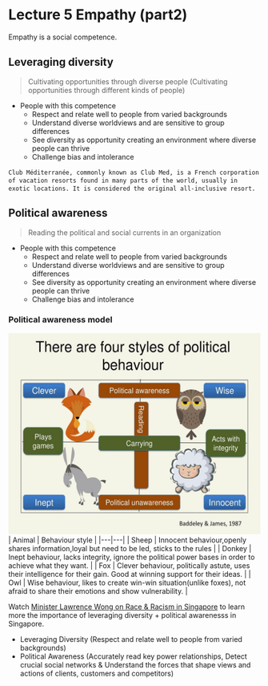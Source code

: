 # Lecture 5 Empathy (part2)
Empathy is a social competence.

## Leveraging diversity
> Cultivating opportunities through diverse people (Cultivating opportunities through different kinds of people)
    
- People with this competence
    - Respect and relate well to people from varied backgrounds
    - Understand diverse worldviews and are sensitive to group differences 
    - See diversity as opportunity creating an environment where diverse people can thrive 
    - Challenge bias and intolerance 

``` 
Club Méditerranée, commonly known as Club Med, is a French corporation of vacation resorts found in many parts of the world, usually in exotic locations. It is considered the original all-inclusive resort.
```

## Political awareness
> Reading the political and social currents in an organization
    
- People with this competence
    - Respect and relate well to people from varied backgrounds
    - Understand diverse worldviews and are sensitive to group differences 
    - See diversity as opportunity creating an environment where diverse people can thrive 
    - Challenge bias and intolerance 

### Political awareness model
![Political awareness model](L5\political-behaviour.png)
| Animal  | Behaviour style  |
|---|---|
| Sheep  | Innocent behaviour,openly shares information,loyal but need to be led, sticks to the rules  |
| Donkey | Inept behaviour, lacks integrity, ignore the political power bases in order to achieve what they want.  |
| Fox  | Clever behaviour, politically astute, uses their intelligence for their gain. Good at winning support for their ideas.  |
| Owl  | Wise behaviour, likes to create win-win situation(unlike foxes), not afraid to share their emotions and show vulnerability.  |

Watch [Minister Lawrence Wong on Race & Racism in Singapore](https://www.youtube.com/watch?v=j0D0ayvUl64&t=2468s) to learn more the importance of leveraging diversity + political awarenesss in Singapore.
- Leveraging Diversity (Respect and relate well to people from varied backgrounds) 
- Political Awareness (Accurately read key power relationships, Detect crucial social networks & Understand the forces that shape views and actions of clients, customers and competitors) 
